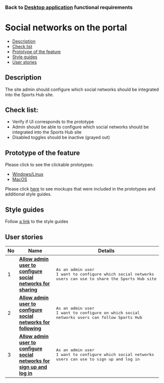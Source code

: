 ### Back to [Desktop application](/sports_hub_portal/desktop_application_features/desktop_application_features_list/README.md) functional requirements

# Social networks on the portal

- [Description](#description)
- [Check list](#check-list)
- [Prototype of the feature](#prototype-of-the-feature)
- [Style guides](#style-guides)
- [User stories](#user-stories)

## Description

The site admin should configure which social networks should be integrated into the Sports Hub site.

## Check list:

  - Verify if UI corresponds to the prototype
  - Admin should be able to configure which social networks should be integrated into the Sports Hub site
  - Disabled toggles should be inactive (grayed out)

## Prototype of the feature

Please click to see the clickable prototypes:
  - [Windows/Linux](https://www.figma.com/proto/rz5peySEMkKKh6mT3Snc3P/Social-networks-on-the-portal?page-id=8092%3A460&node-id=8092%3A820&viewport=266%2C48%2C0.2&scaling=min-zoom&starting-point-node-id=8092%3A820)
  - [MacOS](https://www.figma.com/proto/rz5peySEMkKKh6mT3Snc3P/Social-networks-on-the-portal?page-id=0%3A36&node-id=7214%3A9&viewport=266%2C48%2C0.2&scaling=min-zoom&starting-point-node-id=7214%3A9)

Please click [here](https://www.figma.com/file/rz5peySEMkKKh6mT3Snc3P/Social-networks-on-the-portal?node-id=0%3A36) to see mockups that were included in the prototypes and additional style guides.

## Style guides

Follow [a link](https://www.figma.com/proto/0zkkf5WC77OSpvyD6YXpFE/Style-guides?page-id=0%3A1&node-id=19%3A5368&viewport=266%2C48%2C0.54&scaling=min-zoom&starting-point-node-id=19%3A5368) to the style guides

## User stories

No           |      Name     |   Details
------------ | ------------- | -------------
1 |[**Allow admin user to configure social networks for sharing**](/sports_hub_portal/desktop_application_features/social_networks/user_stories/configure_socital_networks_to_share/README.md)|<pre>As an admin user<br>I want to configure which social networks users can use to share the Sports Hub site</pre>
2 |[**Allow admin user to configure social networks for following**](/sports_hub_portal/desktop_application_features/social_networks/user_stories/configure_social_networks_to_follow/README.md)|<pre>As an admin user<br>I want to configure on which social networks users can follow Sports Hub</pre>
3 |[**Allow admin user to configure social networks for sign up and log in**](/sports_hub_portal/desktop_application_features/social_networks/user_stories/configure_social_networks_to_login_signup/README.md)|<pre>As an admin user<br>I want to configure which social networks users can use to sign up and log in</pre>
